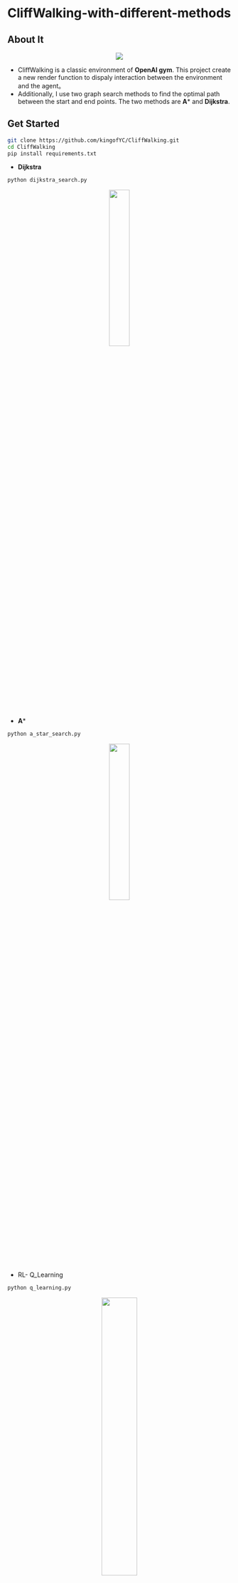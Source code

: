 # CliffWalking-with-different-methods
## About It

<div align=center>
<img src="https://github.com/kingofYC/CliffWalking/blob/main/result/cliffwalking.png" > 
</div>

* CliffWalking is a classic environment of **OpenAI gym**. This project create a new render function to dispaly interaction between the environment and the agent。
* Additionally, I use two graph search methods to find the optimal path between the start and end points. The two methods are **A*** and **Dijkstra**.

## Get Started

```bash
git clone https://github.com/kingofYC/CliffWalking.git
cd CliffWalking
pip install requirements.txt
```

* **Dijkstra**

```bash
python dijkstra_search.py
```
<div align=center>
<img src="https://github.com/kingofYC/CliffWalking/blob/main/result/dijkstra.png"  width="30%" height="30%" > 
</div>

* **A***

```bash
python a_star_search.py
```
<div align=center>
<img src="https://github.com/kingofYC/CliffWalking/blob/main/result/a_star.png"  width="30%" height="30%" > 
</div>

* RL- Q_Learning

```bash
python q_learning.py
```

<div align=center>
<img src="https://github.com/kingofYC/CliffWalking/blob/main/result/q_learning.gif"  width="40%" height="40%" > 
</div>

>q_table
<div align=center>
<img src="https://github.com/kingofYC/CliffWalking/blob/main/result/q_table_q_learning.png"  width="60%" height="60%" > 
</div>

```bash
python sarsa.py
```
<div align=center>
<img src="https://github.com/kingofYC/CliffWalking/blob/main/result/sarsa.gif"  width="60%" height="60%" > 
</div>

>q_table
<div align=center>
<img src="https://github.com/kingofYC/CliffWalking/blob/main/result/q_table_sarsa.png"  width="60%" height="60%" > 
</div>
  
